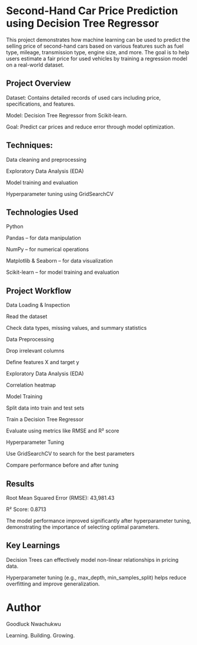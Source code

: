 # Second-Hand Car Price Prediction using Decision Tree Regressor

This project demonstrates how machine learning can be used to predict the selling price of second-hand cars based on various features such as fuel type, mileage, transmission type, engine size, and more. The goal is to help users estimate a fair price for used vehicles by training a regression model on a real-world dataset.

## Project Overview
Dataset: Contains detailed records of used cars including price, specifications, and features.

Model: Decision Tree Regressor from Scikit-learn.

Goal: Predict car prices and reduce error through model optimization.

## Techniques:

Data cleaning and preprocessing

Exploratory Data Analysis (EDA)

Model training and evaluation

Hyperparameter tuning using GridSearchCV

## Technologies Used
Python

Pandas – for data manipulation

NumPy – for numerical operations

Matplotlib & Seaborn – for data visualization

Scikit-learn – for model training and evaluation

## Project Workflow
Data Loading & Inspection

Read the dataset

Check data types, missing values, and summary statistics

Data Preprocessing

Drop irrelevant columns 

Define features X and target y

Exploratory Data Analysis (EDA)

Correlation heatmap

Model Training

Split data into train and test sets

Train a Decision Tree Regressor

Evaluate using metrics like RMSE and R² score

Hyperparameter Tuning

Use GridSearchCV to search for the best parameters

Compare performance before and after tuning

## Results
Root Mean Squared Error (RMSE): 43,981.43

R² Score: 0.8713

The model performance improved significantly after hyperparameter tuning, demonstrating the importance of selecting optimal parameters.

## Key Learnings
Decision Trees can effectively model non-linear relationships in pricing data.

Hyperparameter tuning (e.g., max_depth, min_samples_split) helps reduce overfitting and improve generalization.

# Author
Goodluck Nwachukwu

Learning. Building. Growing.
